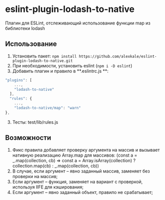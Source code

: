 # eslint-plugin-lodash-to-native
Плагин для ESLint, отслеживающий использование функции map из библиотеки lodash

## Использование
1. Установить пакет: ```npm install https://github.com/alexkale/eslint-plugin-lodash-to-native.git```  
2. При необходимости, установить eslint (```npm i -D eslint```)
2. Добавить плагин и правило в **.eslintrc.js **:
```js
"plugins": [
    ...,
    "lodash-to-native"
  ],
  "rules": {
    ...,
    "lodash-to-native/map": "warn"
},
```
3. Тесты: test/lib/rules.js

## Возможности
1. Фикс правила добавляет проверку аргумента на массив и вызывает нативную реализацию Array.map
для массивов: (const a = _.map(collection, cb) => const a = Array.isArray(collection) ? collection.map(cb) : _.map(collection, cb))
2. В случае, если аргумент – явно заданный массив, заменяет без проверки на массив;
3. Если аргумент – функция, заменяет на вариант с проверкой, используя IIFE для кэширования;
4. Если аргумент – явно заданный объект, правило не срабатывает;
